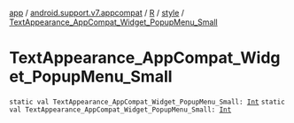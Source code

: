 [app](../../../index.md) / [android.support.v7.appcompat](../../index.md) / [R](../index.md) / [style](index.md) / [TextAppearance_AppCompat_Widget_PopupMenu_Small](./-text-appearance_-app-compat_-widget_-popup-menu_-small.md)

# TextAppearance_AppCompat_Widget_PopupMenu_Small

`static val TextAppearance_AppCompat_Widget_PopupMenu_Small: `[`Int`](https://kotlinlang.org/api/latest/jvm/stdlib/kotlin/-int/index.html)
`static val TextAppearance_AppCompat_Widget_PopupMenu_Small: `[`Int`](https://kotlinlang.org/api/latest/jvm/stdlib/kotlin/-int/index.html)